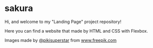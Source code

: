 # sakura

Hi, and welcome to my "Landing Page" project repository!

Here you can find a website that made by HTML and CSS with Flexbox.

Images made by [@pikisuperstar](https://www.freepik.com/pikisuperstar) from www.freepik.com
